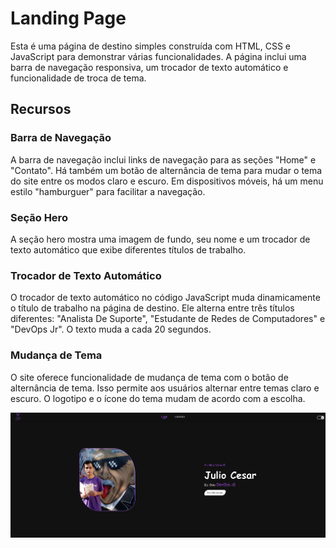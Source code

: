 # Landing Page

Esta é uma página de destino simples construída com HTML, CSS e JavaScript para demonstrar várias funcionalidades. A página inclui uma barra de navegação responsiva, um trocador de texto automático e funcionalidade de troca de tema.


## Recursos

### Barra de Navegação

A barra de navegação inclui links de navegação para as seções "Home" e "Contato". Há também um botão de alternância de tema para mudar o tema do site entre os modos claro e escuro. Em dispositivos móveis, há um menu estilo "hamburguer" para facilitar a navegação.

### Seção Hero

A seção hero mostra uma imagem de fundo, seu nome e um trocador de texto automático que exibe diferentes títulos de trabalho.

### Trocador de Texto Automático

O trocador de texto automático no código JavaScript muda dinamicamente o título de trabalho na página de destino. Ele alterna entre três títulos diferentes: "Analista De Suporte", "Estudante de Redes de Computadores" e "DevOps Jr". O texto muda a cada 20 segundos.

### Mudança de Tema

O site oferece funcionalidade de mudança de tema com o botão de alternância de tema. Isso permite aos usuários alternar entre temas claro e escuro. O logotipo e o ícone do tema mudam de acordo com a escolha.

![foto do projeto](img/foto-do-projeto.png)